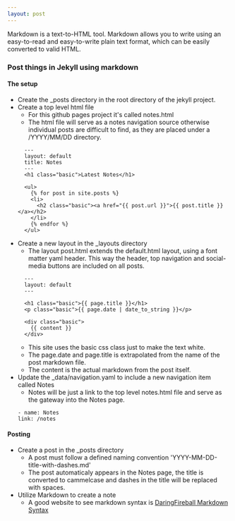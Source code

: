 ```yaml
---
layout: post
---
```


Markdown is a text-to-HTML tool. Markdown allows you to write using an easy-to-read and easy-to-write plain text format, which can be easily converted to valid HTML.

### Post things in Jekyll using markdown

#### The setup

- Create the _posts directory in the root directory of the jekyll project.
- Create a top level html file
  - For this github pages project it's called notes.html
  - The html file will serve as a notes navigation source otherwise individual posts are difficult to find, as they are placed under a /YYYY/MM/DD directory.
  ```
    --- 
    layout: default
    title: Notes
    ---
    <h1 class="basic">Latest Notes</h1>

    <ul>
      {% for post in site.posts %}
      <li>
        <h2 class="basic"><a href="{{ post.url }}">{{ post.title }}</a></h2>
      </li>
      {% endfor %}
    </ul>
  ```
- Create a new layout in the _layouts directory
  - The layout post.html extends the default.html layout, using a font matter yaml header. This way the header, top navigation and social-media buttons are included on all posts.
  ```
    ---
    layout: default
    --- 
  
    <h1 class="basic">{{ page.title }}</h1>
    <p class="basic">{{ page.date | date_to_string }}</p>

    <div class="basic">
      {{ content }}
    </div>
  ```
  - This site uses the basic css class just to make the text white.
  - The page.date and page.title is extrapolated from the name of the post markdown file.
  - The content is the actual markdown from the post itself.
- Update the _data/navigation.yaml to include a new navigation item called Notes
  - Notes will be just a link to the top level notes.html file and serve as the gateway into the Notes page.
  ```
  - name: Notes
  link: /notes
  ```

#### Posting

- Create a post in the _posts directory
  - A post must follow a defined naming convention 'YYYY-MM-DD-title-with-dashes.md'
  - The post automaticaly appears in the Notes page, the title is converted to cammelcase and dashes in the title will be replaced with spaces.
- Utilize Markdown to create a note
  - A good website to see markdown syntax is [DaringFireball Markdown Syntax](https://daringfireball.net/projects/markdown/syntax)

